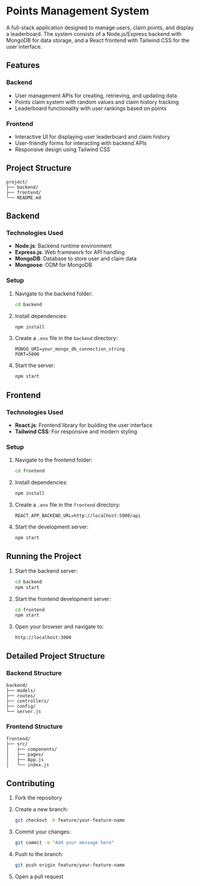 # Points Management System

A full-stack application designed to manage users, claim points, and display a leaderboard. The system consists of a Node.js/Express backend with MongoDB for data storage, and a React frontend with Tailwind CSS for the user interface.

## Features

### Backend
- User management APIs for creating, retrieving, and updating data
- Points claim system with random values and claim history tracking
- Leaderboard functionality with user rankings based on points

### Frontend
- Interactive UI for displaying user leaderboard and claim history
- User-friendly forms for interacting with backend APIs
- Responsive design using Tailwind CSS

## Project Structure
```
project/
├── backend/ 
├── frontend/ 
└── README.md 
```

## Backend

### Technologies Used
- **Node.js**: Backend runtime environment
- **Express.js**: Web framework for API handling
- **MongoDB**: Database to store user and claim data
- **Mongoose**: ODM for MongoDB

### Setup

1. Navigate to the backend folder:
   ```bash
   cd backend
   ```

2. Install dependencies:
   ```bash
   npm install
   ```

3. Create a `.env` file in the `backend` directory:
   ```
   MONGO_URI=your_mongo_db_connection_string
   PORT=5000
   ```

4. Start the server:
   ```bash
   npm start
   ```


## Frontend

### Technologies Used
- **React.js**: Frontend library for building the user interface
- **Tailwind CSS**: For responsive and modern styling

### Setup

1. Navigate to the frontend folder:
   ```bash
   cd frontend
   ```

2. Install dependencies:
   ```bash
   npm install
   ```

3. Create a `.env` file in the `frontend` directory:
   ```
   REACT_APP_BACKEND_URL=http://localhost:5000/api
   ```

4. Start the development server:
   ```bash
   npm start
   ```

## Running the Project

1. Start the backend server:
   ```bash
   cd backend
   npm start
   ```

2. Start the frontend development server:
   ```bash
   cd frontend
   npm start
   ```

3. Open your browser and navigate to:
   ```
   http://localhost:3000
   ```

## Detailed Project Structure

### Backend Structure
```
backend/
├── models/       
├── routes/       
├── controllers/  
├── config/       
└── server.js     
```

### Frontend Structure
```
frontend/
├── src/
│   ├── components/  
│   ├── pages/      
│   ├── App.js       
│   └── index.js    
```

## Contributing

1. Fork the repository

2. Create a new branch:
   ```bash
   git checkout -b feature/your-feature-name
   ```

3. Commit your changes:
   ```bash
   git commit -m "Add your message here"
   ```

4. Push to the branch:
   ```bash
   git push origin feature/your-feature-name
   ```

5. Open a pull request